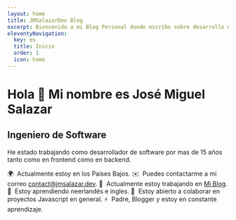 ```yaml
---
layout: home
title: JMSalazarDev Blog
excerpt: Bienvenido a mi Blog Personal donde escribo sobre desarrollo de software y cosas que me gustan en general.
eleventyNavigation:
  key: es
  title: Inicio
  order: 1
  icon: home
---
```


Hola 👋 Mi nombre es José Miguel Salazar
========================================
Ingeniero de Software
---------------------

He estado trabajando como desarrollador de software por mas de 15 años tanto como en frontend como en backend.

🌍  Actualmente estoy en los Países Bajos.
✉️  Puedes contactarme a mi correo [contact@jmsalazar.dev](mailto:contact@jmsalazar.dev).
🚀  Actualmente estoy trabajando en [Mi Blog](http://jmsalazar.dev).
🧠  Estoy aprendiendo neerlandés e ingles.
🤝  Estoy abierto a colaborar en proyectos Javascript en general.
⚡  Padre, Blogger y estoy en constante aprendizaje.


